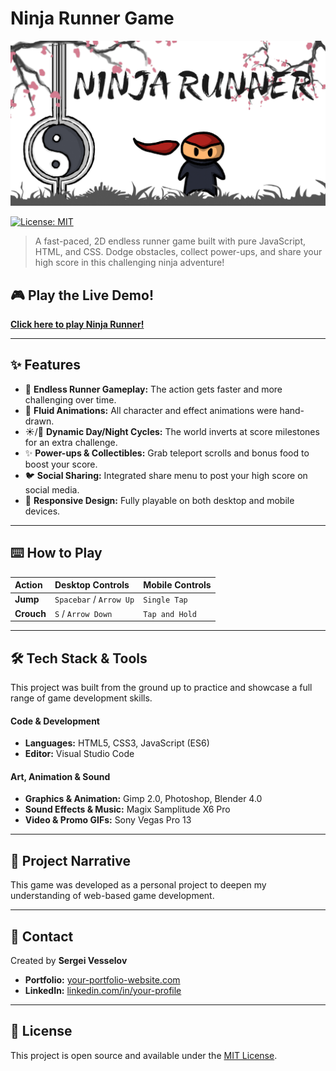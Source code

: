 # Ninja Runner Game

![Ninja Runner Banner](Assets/Preview/preview.png) 

[![License: MIT](https://img.shields.io/badge/License-MIT-yellow.svg)](https://opensource.org/licenses/MIT)

> A fast-paced, 2D endless runner game built with pure JavaScript, HTML, and CSS. Dodge obstacles, collect power-ups, and share your high score in this challenging ninja adventure!

## 🎮 Play the Live Demo!

**[Click here to play Ninja Runner!](https://maxedoutpotato.github.io/NinjaRunnerGame/)**

---

## ✨ Features

* 🏃 **Endless Runner Gameplay:** The action gets faster and more challenging over time.
* 🥷 **Fluid Animations:** All character and effect animations were hand-drawn.
* ☀️/**🌙** **Dynamic Day/Night Cycles:** The world inverts at score milestones for an extra challenge.
* ✨ **Power-ups & Collectibles:** Grab teleport scrolls and bonus food to boost your score.
* 🐦 **Social Sharing:** Integrated share menu to post your high score on social media.
* 📱 **Responsive Design:** Fully playable on both desktop and mobile devices.

---

## ⌨️ How to Play

| Action | Desktop Controls      | Mobile Controls |
| :------- | :---------------------- | :-------------- |
| **Jump** | `Spacebar` / `Arrow Up` | `Single Tap`    |
| **Crouch** | `S` / `Arrow Down`      | `Tap and Hold`  |

---

## 🛠️ Tech Stack & Tools

This project was built from the ground up to practice and showcase a full range of game development skills.

#### **Code & Development**
* **Languages:** HTML5, CSS3, JavaScript (ES6)
* **Editor:** Visual Studio Code

#### **Art, Animation & Sound**
* **Graphics & Animation:** Gimp 2.0, Photoshop, Blender 4.0
* **Sound Effects & Music:** Magix Samplitude X6 Pro
* **Video & Promo GIFs:** Sony Vegas Pro 13

---

## 📝 Project Narrative

This game was developed as a personal project to deepen my understanding of web-based game development.

---

## 👤 Contact

Created by **Sergei Vesselov**

* **Portfolio:** [your-portfolio-website.com](https://your-portfolio-website.com) <!-- Add your portfolio link here -->
* **LinkedIn:** [linkedin.com/in/your-profile](https://linkedin.com/in/your-profile) <!-- Add your LinkedIn link here -->

---

## 📜 License

This project is open source and available under the [MIT License](LICENSE).
